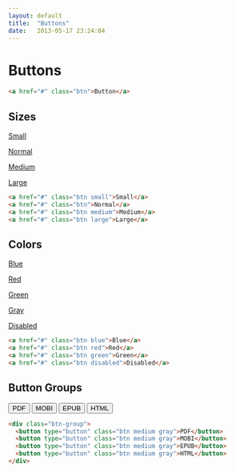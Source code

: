 ```yaml
---
layout: default
title:  "Buttons"
date:   2013-05-17 23:24:04
---
```


Buttons
=======

~~~html
<a href="#" class="btn">Button</a>
~~~

Sizes
------

<p><a href="#" class="btn small">Small</a></p>

<p><a href="#" class="btn">Normal</a></p>

<p><a href="#" class="btn medium">Medium</a></p>

<p><a href="#" class="btn large">Large</a></p>

~~~html
<a href="#" class="btn small">Small</a>
<a href="#" class="btn">Normal</a>
<a href="#" class="btn medium">Medium</a>
<a href="#" class="btn large">Large</a>
~~~

Colors
------

<p><a href="#" class="btn blue">Blue</a></p>
<p><a href="#" class="btn red">Red</a></p>
<p><a href="#" class="btn green">Green</a></p>
<p><a href="#" class="btn gray">Gray</a></p>
<p><a href="#" class="btn disabled">Disabled</a></p>

~~~html
<a href="#" class="btn blue">Blue</a>
<a href="#" class="btn red">Red</a>
<a href="#" class="btn green">Green</a>
<a href="#" class="btn disabled">Disabled</a>
~~~


Button Groups
-------------

<p>
<div class="btn-group">
  <button type="button" class="btn medium gray">PDF</button>
  <button type="button" class="btn medium gray">MOBI</button>
  <button type="button" class="btn medium gray">EPUB</button>
  <button type="button" class="btn medium gray">HTML</button>
</div>
</p>

~~~html
<div class="btn-group">
  <button type="button" class="btn medium gray">PDF</button>
  <button type="button" class="btn medium gray">MOBI</button>
  <button type="button" class="btn medium gray">EPUB</button>
  <button type="button" class="btn medium gray">HTML</button>
</div>
~~~
